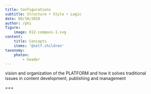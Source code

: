 ```yaml
---
title: Configurations 
subtitle: Structure • Style • Logic
date: 09/10/2020
author: /phi
figure:
    image: 012-compass-1.svg
content:
    title: Concepts
    items: '@self.children'
taxonomy:
    photon: 
        - header
---
```


vision and organization of the PLATFORM and how it solves traditional issues in content development, publishing and management

===


